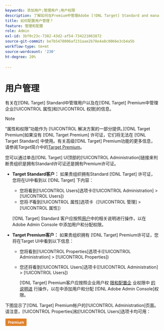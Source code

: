 ```yaml
---
keywords: 添加用户;管理用户;用户权限
description: 了解如何在Premium中管理Adobe [!DNL Target] Standard and manage enterprise properties and permissions in Adobe [!DNL Target] 。
title: 如何配置用户管理？
feature: 管理和配置
role: Admin
exl-id: 3bf0c23c-7382-43d2-af54-734221063872
source-git-commit: be7b5478006af231aae2b78e4a8c0066e3cb4a5b
workflow-type: tm+mt
source-wordcount: '230'
ht-degree: 20%

---
```


# 用户管理

有关在[!DNL Target] Standard中管理用户以及在[!DNL Target] Premium中管理企业[!UICONTROL 属性]和[!UICONTROL 权限]的信息。

>[!NOTE]
>
>“属性和权限”功能作为 [!UICONTROL  解决方案的一部分提供。][!DNL Target Premium]如果没有 [!DNL Target Premium] 许可证，它们将无法在 [!DNL Target Standard] 中使用。有关高级[!DNL Target] Premium功能的更多信息，请参阅&#x200B;*Target*&#x200B;简介中的[Target Premium](/help/c-intro/intro.md#premium)。

您可以通过单击[!DNL Target] UI顶部的[!UICONTROL Administration]链接来判断贵组织是拥有Standard许可证还是拥有Premium许可证。

* **Target Standard客户：** 如果贵组织拥有Standard [!DNL Target] 许可证，您将在UI中看到以 [!DNL Target] 下内容：

   * 您将看到[!UICONTROL Users]选项卡([!UICONTROL Administration] > [!UICONTROL Users])
   * 您将&#x200B;*不*&#x200B;看到[!UICONTROL 属性]选项卡（[!UICONTROL 管理] > [!UICONTROL 属性]）

   [!DNL Target] Standard 客户应按照[用户](/help/administrating-target/c-user-management/c-user-management/user-management.md)中的相关说明进行操作，以在 Adobe Admin Console 中添加用户和分配权限。

* **Target Premium客户：** 如果贵组织拥有 [!DNL Target] Premium许可证，您将在Target UI中看到以下信息：

   * 您将看到[!UICONTROL Properties]选项卡([!UICONTROL Administration] > [!UICONTROL Properties])
   * 您还将看到[!UICONTROL Users]选项卡([!UICONTROL Administration] > [!UICONTROL Users])

      [!DNL Target] Premium客户应按照企业用户权 [限和配置企](/help/administrating-target/c-user-management/property-channel/property-channel.md#concept_E396B16FA2024ADBA27BC056138F9838) 业权限中 [的说明进](/help/administrating-target/c-user-management/property-channel/properties-overview.md#concept_22F2855DBF0D4754B9460F5D68749C71) 行操作，以在中添加用户和分配 [!DNL Adobe Admin Console]权限。

下图显示了[!DNL Target] Premium帐户的[!UICONTROL Administration]页面。 请注意，[!UICONTROL Properties]和[!UICONTROL Users]选项卡均可用：

![“管理”选项卡](/help/administrating-target/assets/premium.png)
